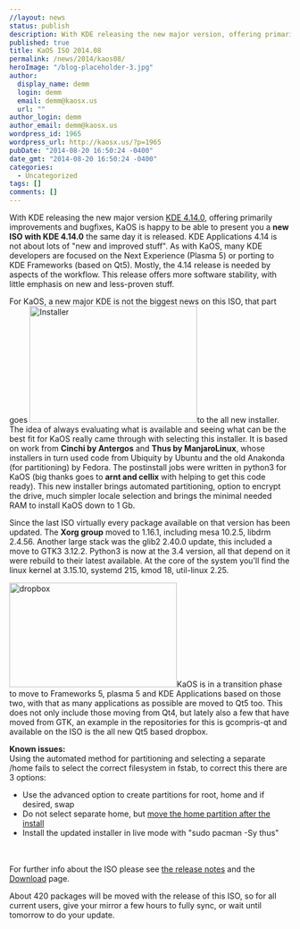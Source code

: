 ```yaml
---
//layout: news
status: publish
description: With KDE releasing the new major version, offering primarily improvements and bugfixes, KaOS is happy to be able to present you a new ISO with KDE 4.14.0 the same day it is released
published: true
title: KaOS ISO 2014.08
permalink: /news/2014/kaos08/
heroImage: "/blog-placeholder-3.jpg"
author:
  display_name: demm
  login: demm
  email: demm@kaosx.us
  url: ""
author_login: demm
author_email: demm@kaosx.us
wordpress_id: 1965
wordpress_url: http://kaosx.us/?p=1965
pubDate: "2014-08-20 16:50:24 -0400"
date_gmt: "2014-08-20 16:50:24 -0400"
categories:
  - Uncategorized
tags: []
comments: []
---
```


<p>With KDE releasing the new major version <a class="fancybox-iframe" title="KDE 4.13.2" href="http://kde.org/announcements/4.14/">KDE 4.14.0</a>, offering primarily improvements and bugfixes, KaOS is happy to be able to present you a <strong>new ISO with KDE 4.14.0</strong> the same day it is released. KDE Applications 4.14 is not about lots of "new and improved stuff". As with KaOS, many KDE developers are focused on the Next Experience (Plasma 5) or porting to KDE Frameworks (based on Qt5). Mostly, the 4.14 release is needed by aspects of the workflow. This release offers more software stability, with little emphasis on new and less-proven stuff.</p>
<p>For KaOS, a new major KDE is not the biggest news on this ISO, that part goes <a href="http://kaosx.us/wp-content/uploads/2014/08/snapshot119.png"><img class="alignright size-medium wp-image-1966" src="http://kaosx.us/wp-content/uploads/2014/08/snapshot119-300x209.png" alt="Installer" width="300" height="209" /></a>to the all new installer. The idea of always evaluating what is available and seeing what can be the best fit for KaOS really came through with selecting this installer. It is based on work from <strong>Cinchi by Antergos</strong> and <strong>Thus by ManjaroLinux</strong>, whose installers in turn used code from Ubiquity by Ubuntu and the old Anakonda (for partitioning) by Fedora. The postinstall jobs were written in python3 for KaOS (big thanks goes to <strong>arnt and cellix</strong> with helping to get this code ready). This new installer brings automated partitioning, option to encrypt the drive, much simpler locale selection and brings the minimal needed RAM to install KaOS down to 1 Gb.</p>
<p>Since the last ISO virtually every package available on that version has been updated. The <strong>Xorg group</strong> moved to 1.16.1, including mesa 10.2.5, libdrm 2.4.56. Another large stack was the glib2 2.40.0 update, this included a move to GTK3 3.12.2. Python3 is now at the 3.4 version, all that depend on it were rebuild to their latest available. At the core of the system you'll find the linux kernel at 3.15.10, systemd 215, kmod 18, util-linux 2.25.</p>
<p><a href="http://kaosx.us/wp-content/uploads/2014/08/snapshot9.png"><img class="alignleft size-medium wp-image-1970" src="http://kaosx.us/wp-content/uploads/2014/08/snapshot9-300x187.png" alt="dropbox" width="300" height="187" /></a>KaOS is in a transition phase to move to Frameworks 5, plasma 5 and KDE Applications based on those two, with that as many applications as possible are moved to Qt5 too. This does not only include those moving from Qt4, but lately also a few that have moved from GTK, an example in the repositories for this is gcompris-qt and available on the ISO is the all new Qt5 based dropbox.</p>
<p><b>Known issues:</b><br />
Using the automated method for partitioning and selecting a separate /home fails to select the correct filesystem in fstab, to correct this there are 3 options:</p>
<ul>
<li>Use the advanced option to create partitions for root, home and if desired, swap</li>
<li>Do not select separate home, but <a href=http://kaosx.us/phpBB3/viewtopic.php?f=7&t=2>move the home partition after the install</a></li>
<li>Install the updated installer in live mode with "sudo pacman -Sy thus"</li><br />
</ul><br />
For further info about the ISO please see <a class="fancybox-iframe" title="release notes" href="http://kaosx.us/RELEASE_NOTES_20140820.html">the release notes</a> and the <a title="Download" href="http://kaosx.us/download/">Download</a> page.</p>
<p>About 420 packages will be moved with the release of this ISO, so for all current users, give your mirror a few hours to fully sync, or wait until tomorrow to do your update.</p>

